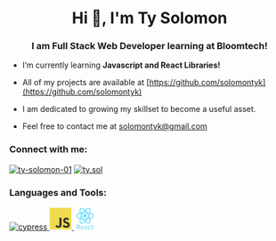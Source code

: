 <h1 align="center">Hi 👋, I'm Ty Solomon</h1>
<h3 align="center">I am Full Stack Web Developer learning at Bloomtech! <Javascript, React, Etc></h3>


-  I’m currently learning **Javascript and React Libraries!**

-  All of my projects are available at [https://github.com/solomontyk](https://github.com/solomontyk)

-  I am dedicated to growing my skillset to become a useful asset.

-  Feel free to contact me at solomontyk@gmail.com

<h3 align="left">Connect with me:</h3>
<p align="left">
<a href="https://linkedin.com/in/ty-solomon-01" target="blank"><img align="center" src="https://raw.githubusercontent.com/rahuldkjain/github-profile-readme-generator/master/src/images/icons/Social/linked-in-alt.svg" alt="ty-solomon-01" height="30" width="40" /></a>
<a href="https://instagram.com/ty.sol" target="blank"><img align="center" src="https://raw.githubusercontent.com/rahuldkjain/github-profile-readme-generator/master/src/images/icons/Social/instagram.svg" alt="ty.sol" height="30" width="40" /></a>
</p>

<h3 align="left">Languages and Tools:</h3>
<p align="left"> <a href="https://www.cypress.io" target="_blank" rel="noreferrer"> <img src="https://raw.githubusercontent.com/simple-icons/simple-icons/6e46ec1fc23b60c8fd0d2f2ff46db82e16dbd75f/icons/cypress.svg" alt="cypress" width="40" height="40"/> </a> <a href="https://developer.mozilla.org/en-US/docs/Web/JavaScript" target="_blank" rel="noreferrer"> <img src="https://raw.githubusercontent.com/devicons/devicon/master/icons/javascript/javascript-original.svg" alt="javascript" width="40" height="40"/> </a> <a href="https://reactjs.org/" target="_blank" rel="noreferrer"> <img src="https://raw.githubusercontent.com/devicons/devicon/master/icons/react/react-original-wordmark.svg" alt="react" width="40" height="40"/> </a> </p>

